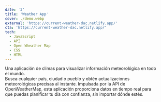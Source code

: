 ```yaml
---
date: '3'
title: 'Weather App'
cover: ./demo.webp
external: 'https://current-weather-dac.netlify.app/'
cta: 'https://current-weather-dac.netlify.app/'
tech:
  - JavaScript
  - API
  - Open Wheather Map
  - CSS
  - HTML
---
```


Una aplicación de climas para visualizar información meteorológica en todo el mundo.  
Busca cualquier país, ciudad o pueblo y obtén actualizaciones meteorológicas precisas al instante. Impulsada por la API de OpenWeatherMap, esta aplicación proporciona datos en tiempo real para que puedas planificar tu día con confianza, sin importar dónde estés.
